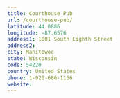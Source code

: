 ```yaml
---
title: Courthouse Pub
url: /courthouse-pub/
latitude: 44.0886
longitude: -87.6576
address1: 1001 South Eighth Street
address2: 
city: Manitowoc
state: Wisconsin
code: 54220
country: United States
phone: 1-920-686-1166
website: 
---
```


